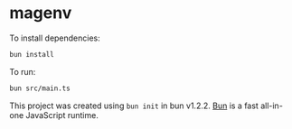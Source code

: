 # magenv

To install dependencies:

```bash
bun install
```

To run:

```bash
bun src/main.ts
```

This project was created using `bun init` in bun v1.2.2. [Bun](https://bun.sh) is a fast all-in-one JavaScript runtime.
